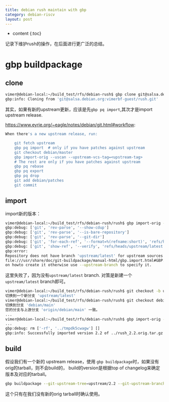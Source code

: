 ```yaml
---
title: debian rush maintain with gbp
category: debian-riscv
layout: post
---
```

* content
{:toc}

记录下维护rush的操作，在后面进行更广泛的总结。

#  gbp buildpackage

## clone
```bash
vimer@debian-local:~/build_test/rfs/debian-rush$ gbp clone git@salsa.debian.org:vimerbf-guest/rush.git
gbp:info: Cloning from 'git@salsa.debian.org:vimerbf-guest/rush.git'
```

其实，如果有新的upstream更新，应该是先`gbp pq import`,其次才是import upstream release.

https://www.eyrie.org/~eagle/notes/debian/git.html#workflow:

```bash
When there's a new upstream release, run:

    git fetch upstream
    gbp pq import  # only if you have patches against upstream
    git checkout debian/master
    gbp import-orig --uscan --upstream-vcs-tag=<upstream-tag>
    # The rest are only if you have patches against upstream
    gbp pq rebase
    gbp pq export
    gbp pq drop
    git add debian/patches
    git commit
```

## import
import新的版本：

```bash
vimer@debian-local:~/build_test/rfs/debian-rush/rush$ gbp import-orig --uscan --debian-branch=debian/main --upstream-branch=upstream/latest --verbose
gbp:debug: ['git', 'rev-parse', '--show-cdup']
gbp:debug: ['git', 'rev-parse', '--is-bare-repository']
gbp:debug: ['git', 'rev-parse', '--git-dir']
gbp:debug: ['git', 'for-each-ref', '--format=%(refname:short)', 'refs/heads/']
gbp:debug: ['git', 'show-ref', '--verify', 'refs/heads/upstream/latest']
gbp:error:
Repository does not have branch 'upstream/latest' for upstream sources. If there is none see
file:///usr/share/doc/git-buildpackage/manual-html/gbp.import.html#GBP.IMPORT.CONVERT
on howto create it otherwise use --upstream-branch to specify it.
```
这里失败了，因为没有`upstream/latest` branch. 对策是新建一个`upstream/latest` branch即可。

```bash
vimer@debian-local:~/build_test/rfs/debian-rush/rush$ git checkout -b upstream/latest
切换到一个新分支 'upstream/latest'
vimer@debian-local:~/build_test/rfs/debian-rush/rush$ git checkout debian/main
切换到分支 'debian/main'
您的分支与上游分支 'origin/debian/main' 一致。
...
vimer@debian-local:~/build_test/rfs/debian-rush/rush$ gbp import-orig --uscan --debian-branch=debian/main --upstream-branch=upstream/latest --verbose
...
gbp:debug: rm ['-rf', '../tmpdk5cwagw'] []
gbp:info: Successfully imported version 2.2 of ../rush_2.2.orig.tar.gz
```

## build 

假设我们有一个新的 upstream release，使用 `gbp buildpackage`时，如果没有orig的tarball，则不会build的，
build的version是根据top of changelog来确定版本及对应的tarball。

```bash
gbp buildpackage --git-upstream-tree=upstream/2.2 --git-upstream-branch=upstream/2.2  --git-builder=sbuild -d unstable  --git-debian-branch=debian/main --git-export-dir=../build-area/ --git-ignore-new  --verbose
```

这个只有在我们没有新的orig tarball时确认使用。
